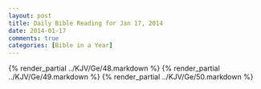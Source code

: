 ```yaml
---
layout: post
title: Daily Bible Reading for Jan 17, 2014
date: 2014-01-17
comments: true
categories: [Bible in a Year]
---
```

{% render_partial ../KJV/Ge/48.markdown %}
{% render_partial ../KJV/Ge/49.markdown %}
{% render_partial ../KJV/Ge/50.markdown %}
